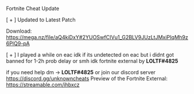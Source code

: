 Fortnite Cheat Update
                                                                                                                                                                         
[ + ] Updated to Latest Patch                                                                                                                                                                                                                                                                                                                       

Download: https://mega.nz/file/aQ4kiDxY#2YUOSwfCIVu1_G2BLV9JUzLtJMxiPIqMh9z6PlQ9-pA 
                                                                                                                                                                        
[ + ] I played a while on eac idk if its undetected on eac but i didnt got banned for 1-2h prob delay or smh idk
fortnite external by **LOLTF#4825**

if you need help dm -> **LOLTF#4825** or join our discord server https://discord.gg/unknowncheats                                                                                                                                                                                                                                                                                                                                                                                                                        Preview of the Fortnite External: https://streamable.com/ihbxcz
